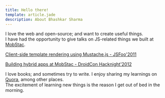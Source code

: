 ```yaml
---
title: Hello there!
template: article.jade
description: About Bhashkar Sharma
---
```

<style>
.video-box { display: none; }
</style>
<p>I love the web and open-source; and want to create useful things.<br>
I have had the opportunity to give talks on JS-related things we built at <a href="http://mobstac.com">MobStac</a>.</p>

<p><a id="link-1" href="http://youtu.be/F5tG1pZ-g7g">Client-side template rendering using Mustache.js - JSFoo'2011</a>
<div class="video-box" id="vid-1">
    <iframe width="560" height="315" src="//www.youtube.com/embed/F5tG1pZ-g7g" frameborder="0" allowfullscreen></iframe>
</div>

<a id="link-2" href="http://youtu.be/oYiSuxPpJTg">Building hybrid apps at MobStac - DroidCon Hacknight'2012</a>
<div class="video-box" id="vid-2">
    <iframe width="560" height="315" src="//www.youtube.com/embed/oYiSuxPpJTg" frameborder="0" allowfullscreen></iframe>
</div>
</p>

<p>I love books; and sometimes try to write. I enjoy sharing my learnings on <a href="http://quora.com/Bhashkar-Sharma">Quora</a>, among other places.<br>
The excitement of learning new things is the reason I get out of bed in the morning.</p>

<script>
document.getElementById('link-1').onclick = function() { show_vid('vid-1'); return false; };
document.getElementById('link-2').onclick = function() { show_vid('vid-2'); return false; };

var show_vid = function(div) {
    if (document.getElementById(div).style.display != "inherit") {
        document.getElementById(div).style.display = "inherit";
    }
}
</script>